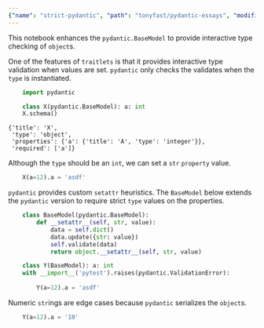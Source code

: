 ```yaml
---
{"name": "strict-pydantic", "path": "tonyfast/pydantic-essays", "modified_date": "December 12, 2019"}
---
```

This notebook enhances the `pydantic.BaseModel` to provide interactive type checking of `object`s.

One of the features of `traitlets` is that it provides interactive type validation when values are set.  `pydantic` only checks the validates when the `type` is instantiated.


```python
    import pydantic
```


```python
    class X(pydantic.BaseModel): a: int
    X.schema()
```




    {'title': 'X',
     'type': 'object',
     'properties': {'a': {'title': 'A', 'type': 'integer'}},
     'required': ['a']}



Although the `type` should be an `int`, we can set a `str` `property` value.


```python
    X(a=12).a = 'asdf'
```

`pydantic` provides custom `setattr` heuristics.  The `BaseModel` below extends the `pydantic` version to require strict `type` values on the properties.


```python
    class BaseModel(pydantic.BaseModel):
        def __setattr__(self, str, value):
            data = self.dict()
            data.update({str: value})
            self.validate(data)
            return object.__setattr__(self, str, value)
```


```python
    class Y(BaseModel): a: int
    with __import__('pytest').raises(pydantic.ValidationError): 
        
        Y(a=12).a = 'asdf'
```

Numeric `str`ings are edge cases because `pydantic` serializes the `object`s.


```python
    Y(a=12).a = '10'
```
